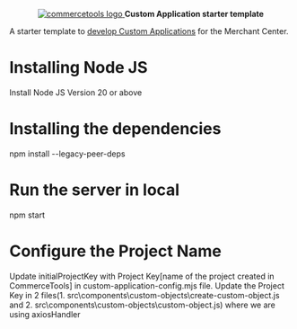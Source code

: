 <p align="center">
  <a href="https://commercetools.com/">
    <img alt="commercetools logo" src="https://unpkg.com/@commercetools-frontend/assets/logos/commercetools_primary-logo_horizontal_RGB.png">
  </a>
  <b>Custom Application starter template</b>
</p>

A starter template to [develop Custom Applications](https://docs.commercetools.com/merchant-center-customizations/custom-applications) for the Merchant Center.

# Installing Node JS

Install Node JS Version 20 or above

# Installing the dependencies

npm install --legacy-peer-deps

# Run the server in local

npm start

# Configure the Project Name

Update initialProjectKey with Project Key[name of the project created in CommerceTools] in custom-application-config.mjs file.
Update the Project Key in 2 files(1. src\components\custom-objects\create-custom-object.js and 2. src\components\custom-objects\custom-object.js) where we are using axiosHandler
